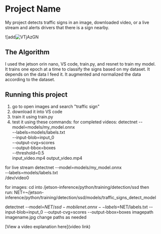 # Project Name

My project detects traffic signs in an image, downloaded video, or a live stream and alerts drivers that there is a sign nearby. 

![add![VTjAzGN](https://github.com/user-attachments/assets/6ab79ce5-e3c1-44d6-af4b-60f40f396998)

## The Algorithm

I used the jetson orin nano, VS code, train.py, and resnet to train my model. It trains one epoch at a time to classify the signs based on my dataset. It depends on the data I feed it. It augmented and normalized the data according to the dataset.

## Running this project

1. go to open images and search "traffic sign"
2. download it into VS code
3. train it using train.py
4. test it using these commands:
for completed videos:
detectnet --model=models/my_model.onnx \
          --labels=models/labels.txt \
          --input-blob=input_0 \
          --output-cvg=scores \
          --output-bbox=boxes \
          --threshold=0.5 \
          input_video.mp4 output_video.mp4

for live stream
detectnet --model=models/my_model.onnx \
          --labels=models/labels.txt \
          /dev/video0

for images:
cd into /jetson-inference/python/training/detection/ssd
then run:
NET=~/jetson-inference/python/training/detection/ssd/models/traffic_signs_detect_model

detectnet   --model=$NET/ssd-mobilenet.onnx   --labels=$NET/labels.txt   --input-blob=input_0   --output-cvg=scores   --output-bbox=boxes imagepath imagename.jpg
change paths as needed

[View a video explanation here](video link)
